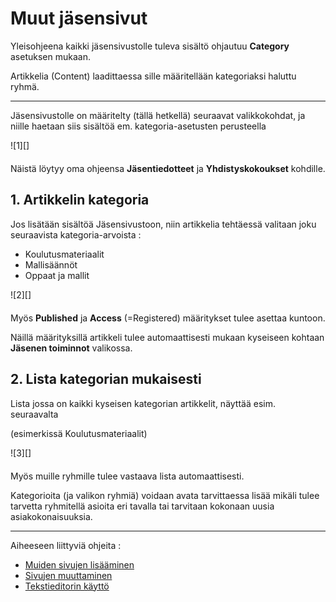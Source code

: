 # Muut jäsensivut

Yleisohjeena kaikki jäsensivustolle tuleva sisältö ohjautuu __Category__ asetuksen mukaan.

Artikkelia (Content) laadittaessa sille määritellään kategoriaksi haluttu ryhmä.

----

Jäsensivustolle on määritelty (tällä hetkellä) seuraavat valikkokohdat, ja niille haetaan siis sisältöä
em. kategoria-asetusten perusteella

<figure class="fig-n" style="margin:0 0 20px 0">
![1][]
<figcaption></figcaption>
</figure>

Näistä löytyy oma ohjeensa __Jäsentiedotteet__ ja __Yhdistyskokoukset__ kohdille.


## 1. Artikkelin kategoria

Jos lisätään sisältöä Jäsensivustoon, niin artikkelia tehtäessä valitaan joku seuraavista kategoria-arvoista :

* Koulutusmateriaalit
* Mallisäännöt
* Oppaat ja mallit

<figure class="fig-n" style="margin:0 0 20px 0">
![2][]
<figcaption></figcaption>
</figure>

Myös __Published__  ja __Access__ (=Registered) määritykset tulee asettaa kuntoon.

Näillä määrityksillä artikkeli tulee automaattisesti mukaan kyseiseen kohtaan __Jäsenen toiminnot__ valikossa.


## 2. Lista kategorian mukaisesti

Lista jossa on kaikki kyseisen kategorian artikkelit, näyttää esim. seuraavalta

(esimerkissä Koulutusmateriaalit)


<figure class="fig-n border" style="margin:0 0 20px 0;">
![3][]
<figcaption></figcaption>
</figure>

Myös muille ryhmille tulee vastaava lista automaattisesti.

Kategorioita (ja valikon ryhmiä) voidaan avata tarvittaessa lisää mikäli tulee tarvetta ryhmitellä asioita 
eri tavalla tai tarvitaan kokonaan uusia asiakokonaisuuksia.

----

Aiheeseen liittyviä ohjeita :

- [Muiden sivujen lisääminen][12]
- [Sivujen muuttaminen][13]
- [Tekstieditorin käyttö][14]

 

[1]: kuvat/kuva180.png "Ruutumalli"
[2]: kuvat/kuva181.png "Ruutumalli"
[3]: kuvat/kuva182.png "Ruutumalli"
[12]: pages/sivujen-lisaaminen.md
[13]: pages/sivujen-muuttaminen.md
[14]: pages/tekstieditorin-kaytto.md


